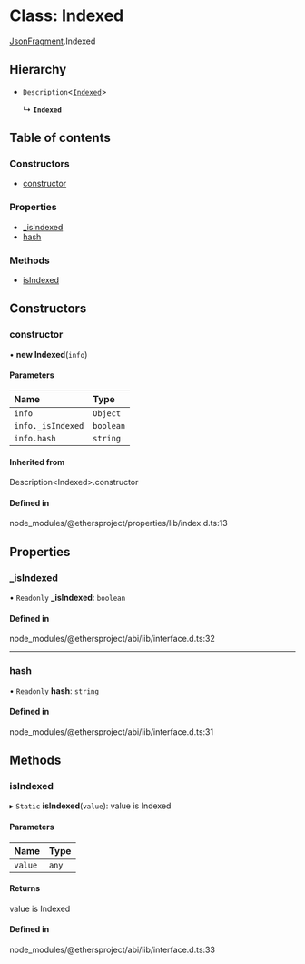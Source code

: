 # Class: Indexed

[JsonFragment](../modules/JsonFragment.md).Indexed

## Hierarchy

- `Description`<[`Indexed`](JsonFragment.Indexed.md)\>

  ↳ **`Indexed`**

## Table of contents

### Constructors

- [constructor](JsonFragment.Indexed.md#constructor)

### Properties

- [\_isIndexed](JsonFragment.Indexed.md#_isindexed)
- [hash](JsonFragment.Indexed.md#hash)

### Methods

- [isIndexed](JsonFragment.Indexed.md#isindexed)

## Constructors

### <a id="constructor" name="constructor"></a> constructor

• **new Indexed**(`info`)

#### Parameters

| Name | Type |
| :------ | :------ |
| `info` | `Object` |
| `info._isIndexed` | `boolean` |
| `info.hash` | `string` |

#### Inherited from

Description<Indexed\>.constructor

#### Defined in

node_modules/@ethersproject/properties/lib/index.d.ts:13

## Properties

### <a id="_isindexed" name="_isindexed"></a> \_isIndexed

• `Readonly` **\_isIndexed**: `boolean`

#### Defined in

node_modules/@ethersproject/abi/lib/interface.d.ts:32

___

### <a id="hash" name="hash"></a> hash

• `Readonly` **hash**: `string`

#### Defined in

node_modules/@ethersproject/abi/lib/interface.d.ts:31

## Methods

### <a id="isindexed" name="isindexed"></a> isIndexed

▸ `Static` **isIndexed**(`value`): value is Indexed

#### Parameters

| Name | Type |
| :------ | :------ |
| `value` | `any` |

#### Returns

value is Indexed

#### Defined in

node_modules/@ethersproject/abi/lib/interface.d.ts:33
